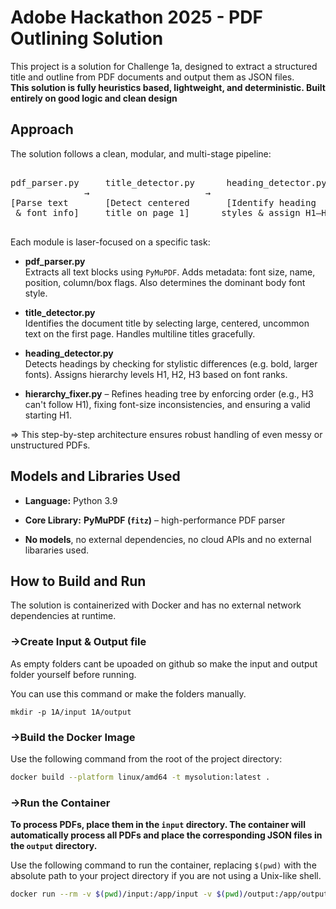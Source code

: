 # Adobe Hackathon 2025 - PDF Outlining Solution

This project is a solution for Challenge 1a, designed to extract a structured title and outline from PDF documents and output them as JSON files. <br>
**This solution is fully heuristics based, lightweight, and deterministic. Built entirely on good logic and clean design** 

## Approach

The solution follows a clean, modular, and multi-stage pipeline:

<pre>

pdf_parser.py     title_detector.py      heading_detector.py       hierarchy_fixer.py
              →                      →                         →
[Parse text       [Detect centered       [Identify heading           [Fix levels,
 & font info]     title on page 1]      styles & assign H1–H3]       enforce order]

</pre>
Each module is laser-focused on a specific task:

-  **pdf_parser.py**  
  Extracts all text blocks using `PyMuPDF`. Adds metadata: font size, name, position, column/box flags. Also determines the dominant body font style.

-  **title_detector.py**  
  Identifies the document title by selecting large, centered, uncommon text on the first page. Handles multiline titles gracefully.

-  **heading_detector.py**  
  Detects headings by checking for stylistic differences (e.g. bold, larger fonts). Assigns hierarchy levels H1, H2, H3 based on font ranks.

- **hierarchy_fixer.py** – Refines heading tree by enforcing order (e.g., H3 can't follow H1), fixing font-size inconsistencies, and ensuring a valid starting H1.

=> This step-by-step architecture ensures robust handling of even messy or unstructured PDFs.



## Models and Libraries Used

* **Language:** Python 3.9  
* **Core Library:** **PyMuPDF (`fitz`)** – high-performance PDF parser  

* **No models**, no external dependencies, no cloud APIs and no external libararies used.



## How to Build and Run

The solution is containerized with Docker and has no external network dependencies at runtime.


### **->Create Input & Output file**
As empty folders cant be upoaded on github so make the input and output folder yourself before running.

You can use this command or make the folders manually.
```
mkdir -p 1A/input 1A/output
```


### **->Build the Docker Image**

Use the following command from the root of the project directory:

```bash
docker build --platform linux/amd64 -t mysolution:latest .
```

### **->Run the Container**

**To process PDFs, place them in the `input` directory. The container will automatically process all PDFs and place the corresponding JSON files in the `output` directory.**

Use the following command to run the container, replacing `$(pwd)` with the absolute path to your project directory if you are not using a Unix-like shell.

```bash
docker run --rm -v $(pwd)/input:/app/input -v $(pwd)/output:/app/output --network none mysolution:latest
```
